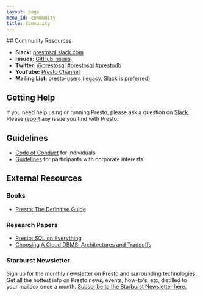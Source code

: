 ```yaml
---
layout: page
menu_id: community
title: Community
---
```


<div markdown="1" class="leftcol widecol">
## Community Resources

* **Slack:** [prestosql.slack.com](slack.html)
* **Issues:** [GitHub issues](https://github.com/prestosql/presto/issues)
* **Twitter:**
  [@prestosql](https://twitter.com/prestosql)
  [#prestosql](https://twitter.com/search?q=%23prestosql)
  [#prestodb](https://twitter.com/search?q=%23prestodb)
* **YouTube:** [Presto Channel](https://www.youtube.com/channel/UCpqxUwvIA6vaXW45KO1GMhA)
* **Mailing List:** [presto-users](https://groups.google.com/group/presto-users) (legacy, Slack is preferred)

## Getting Help

If you need help using or running Presto, please ask a question on
[Slack](slack.html).
Please [report](https://github.com/prestosql/presto/issues/new)
any issue you find with Presto.

## Guidelines

* [Code of Conduct](individual-code-of-conduct.html) for individuals 
* [Guidelines](guidelines-corporate.html) for participants with corporate interests

## External Resources

### Books

* [Presto: The Definitive Guide](./presto-the-definitive-guide.html)

### Research Papers

* [Presto: SQL on Everything](./paper.html)
* [Choosing A Cloud DBMS: Architectures and Tradeoffs](http://vldb.org/pvldb/vol12/p2170-tan.pdf)


### Starburst Newsletter

Sign up for the monthly newsletter on Presto and surrounding technologies.
Get all the hottest info on Presto news, events, how-to's, etc, distilled to your mailbox once a month.
[Subscribe to the Starburst Newsletter here.](https://www.starburstdata.com/presto-newsletter/)

</div>
